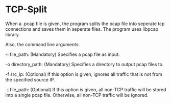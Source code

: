 # TCP-Split
When a .pcap file is given, the program splits the pcap file into seperate tcp connections and saves them in seperate files.
The program uses libpcap library.

Also, the command line arguments:

-i file_path: (Mandatory) Specifies a pcap file as input.

-o directory_path: (Mandatory) Specifies a directory to output pcap files to.

-f src_ip: (Optional) If this option is given, ignores all traffic that is not from the specified source IP.

-j file_path: (Optional) If this option is given, all non-TCP traffic will be stored into a single pcap file. Otherwise, all non-TCP traffic will be ignored.

